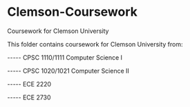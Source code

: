 # Clemson-Coursework
Coursework for Clemson University

This folder contains coursework for Clemson University from:

----- CPSC 1110/1111 Computer Science I

----- CPSC 1020/1021 Computer Science II

----- ECE 2220

----- ECE 2730

